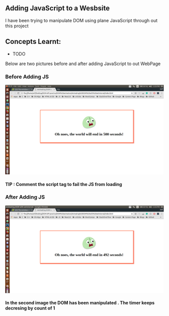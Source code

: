 ## Adding JavaScript to a Wesbsite 

I have been trying to manipulate DOM using plane JavaScript through out this project <br />

## Concepts Learnt:

* TODO

Below are two pictures before and after adding JavaScript to out WebPage

### Before Adding JS

<p align="center">
  <img src="img/before_JS_Loads.png" alt="Size Limit example" >
</p>

#### TIP : Comment the script tag to fail the JS from loading


### After Adding JS

<p align="center">
  <img src="img/after_JS_Loads.png" alt="Size Limit example" >
</p> 


#### In the second image the DOM has been manipulated . The timer keeps decresing by count of 1